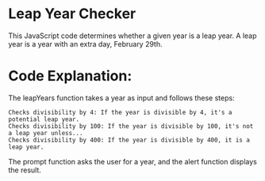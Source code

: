 # Leap Year Checker
This JavaScript code determines whether a given year is a leap year. A leap year is a year with an extra day, February 29th.

# Code Explanation:

The leapYears function takes a year as input and follows these steps:

    Checks divisibility by 4: If the year is divisible by 4, it's a potential leap year.
    Checks divisibility by 100: If the year is divisible by 100, it's not a leap year unless...
    Checks divisibility by 400: If the year is divisible by 400, it is a leap year.

The prompt function asks the user for a year, and the alert function displays the result.
